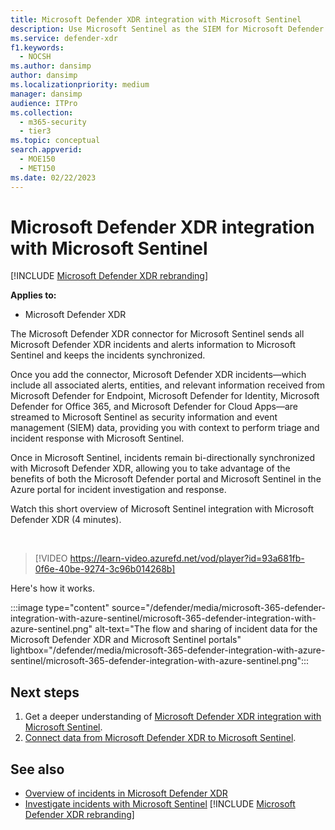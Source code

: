 ```yaml
---
title: Microsoft Defender XDR integration with Microsoft Sentinel
description: Use Microsoft Sentinel as the SIEM for Microsoft Defender XDR incident and events.
ms.service: defender-xdr
f1.keywords: 
  - NOCSH
ms.author: dansimp
author: dansimp
ms.localizationpriority: medium
manager: dansimp
audience: ITPro
ms.collection: 
  - m365-security
  - tier3
ms.topic: conceptual
search.appverid: 
  - MOE150
  - MET150
ms.date: 02/22/2023
---
```


# Microsoft Defender XDR integration with Microsoft Sentinel

[!INCLUDE [Microsoft Defender XDR rebranding](../includes/microsoft-defender.md)]

**Applies to:**
- Microsoft Defender XDR

The Microsoft Defender XDR connector for Microsoft Sentinel sends all Microsoft Defender XDR incidents and alerts information to Microsoft Sentinel and keeps the incidents synchronized. 

Once you add the connector, Microsoft Defender XDR incidents&mdash;which include all associated alerts, entities, and relevant information received from Microsoft Defender for Endpoint, Microsoft Defender for Identity, Microsoft Defender for Office 365, and Microsoft Defender for Cloud Apps&mdash;are streamed to Microsoft Sentinel as security information and event management (SIEM) data, providing you with context to perform triage and incident response with Microsoft Sentinel. 

Once in Microsoft Sentinel, incidents remain bi-directionally synchronized with Microsoft Defender XDR, allowing you to take advantage of the benefits of both the Microsoft Defender portal and Microsoft Sentinel in the Azure portal for incident investigation and response.

Watch this short overview of Microsoft Sentinel integration with Microsoft Defender XDR (4 minutes).

<br>

>[!VIDEO https://learn-video.azurefd.net/vod/player?id=93a681fb-0f6e-40be-9274-3c96b014268b]


Here's how it works.

:::image type="content" source="/defender/media/microsoft-365-defender-integration-with-azure-sentinel/microsoft-365-defender-integration-with-azure-sentinel.png" alt-text="The flow and sharing of incident data for the Microsoft Defender XDR and Microsoft Sentinel portals" lightbox="/defender/media/microsoft-365-defender-integration-with-azure-sentinel/microsoft-365-defender-integration-with-azure-sentinel.png":::

## Next steps

1. Get a deeper understanding of [Microsoft Defender XDR integration with Microsoft Sentinel](/azure/sentinel/microsoft-365-defender-sentinel-integration).
2. [Connect data from Microsoft Defender XDR to Microsoft Sentinel](/azure/sentinel/connect-microsoft-365-defender).

## See also

- [Overview of incidents in Microsoft Defender XDR](incidents-overview.md)
- [Investigate incidents with Microsoft Sentinel](/azure/sentinel/tutorial-investigate-cases)
[!INCLUDE [Microsoft Defender XDR rebranding](../includes/defender-m3d-techcommunity.md)]
